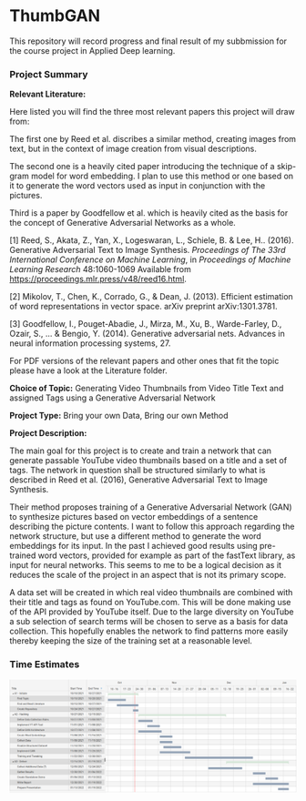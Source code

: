 # ThumbGAN


This repository will record progress and final result of my subbmission for the course project in Applied Deep learning.


### Project Summary

**Relevant Literature:**

Here listed you will find the three most relevant papers this project will draw from:

The first one by Reed et al. discribes a similar method, creating images from text, but in the context of image creation from visual descriptions.

The second one is a heavily cited paper introducing the technique of a skip-gram model for word embedding. I plan to use this method or one based on it to generate the word vectors used as input in conjunction with the pictures.

Third is a paper by Goodfellow et al. which is heavily cited as the basis for the concept of Generative Adversarial Networks as a whole.

[1] Reed, S., Akata, Z., Yan, X., Logeswaran, L., Schiele, B. &amp; Lee, H.. (2016). Generative Adversarial Text to Image Synthesis. <i>Proceedings of The 33rd International Conference on Machine Learning</i>, in <i>Proceedings of Machine Learning Research</i> 48:1060-1069 Available from https://proceedings.mlr.press/v48/reed16.html.

[2] Mikolov, T., Chen, K., Corrado, G., & Dean, J. (2013). Efficient estimation of word representations in vector space. arXiv preprint arXiv:1301.3781.

[3] Goodfellow, I., Pouget-Abadie, J., Mirza, M., Xu, B., Warde-Farley, D., Ozair, S., ... & Bengio, Y. (2014). Generative adversarial nets. Advances in neural information processing systems, 27.


For PDF versions of the relevant papers and other ones that fit the topic please have a look at the Literature folder.

**Choice of Topic:** 
Generating Video Thumbnails from Video Title Text and assigned Tags using a Generative Adversarial Network

**Project Type:** Bring your own Data, Bring our own Method

**Project Description:**

The main goal for this project is to create and train a network that can generate passable YouTube video thumbnails based on a title and a set of tags. The network in question shall be structured similarly to what is described in Reed et al. (2016), Generative Adversarial Text to Image Synthesis. 

Their method proposes training of a Generative Adversarial Network (GAN) to synthesize pictures based on vector embeddings of a sentence describing the picture contents. I want to follow this approach regarding the network structure, but use a different method to generate the word embeddings for its input. In the past I achieved good results using pre-trained word vectors, provided for example as part of the fastText library, as input for neural networks. This seems to me to be a logical decision as it reduces the scale of the project in an aspect that is not its primary scope.

A data set will be created in which real video thumbnails are combined with their title and tags as found on YouTube.com. This will be done making use of the API provided by YouTube itself. Due to the large diversity on YouTube a sub selection of search terms will be chosen to serve as a basis for data collection. This hopefully enables the network to find patterns more easily thereby keeping the size of the training set at a reasonable level. 


### Time Estimates

![plot](./Gantt.png)
